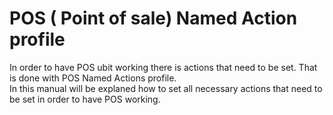 # POS ( Point of sale) Named Action profile

In order to have POS ubit working there is actions that need to be set. That is done with POS Named Actions profile.   
 In this manual will be explaned how to set all necessary actions that need to be set in order to have POS working.